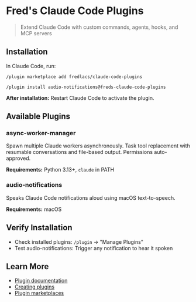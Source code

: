 # Fred's Claude Code Plugins

> Extend Claude Code with custom commands, agents, hooks, and MCP servers

## Installation

In Claude Code, run:

```shell
/plugin marketplace add fredlacs/claude-code-plugins

/plugin install audio-notifications@freds-claude-code-plugins
```

**After installation:** Restart Claude Code to activate the plugin.

## Available Plugins

### async-worker-manager

Spawn multiple Claude workers asynchronously. Task tool replacement with resumable conversations and file-based output. Permissions auto-approved.

**Requirements:** Python 3.13+, `claude` in PATH

### audio-notifications

Speaks Claude Code notifications aloud using macOS text-to-speech.

**Requirements:** macOS

## Verify Installation

- Check installed plugins: `/plugin` → "Manage Plugins"
- Test audio-notifications: Trigger any notification to hear it spoken

## Learn More

- [Plugin documentation](https://docs.claude.com/en/docs/claude-code/plugins)
- [Creating plugins](https://docs.claude.com/en/docs/claude-code/plugins-reference)
- [Plugin marketplaces](https://docs.claude.com/en/docs/claude-code/plugin-marketplaces)
